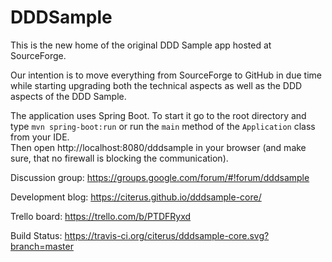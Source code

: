 # DDDSample
This is the new home of the original DDD Sample app hosted at SourceForge. 

Our intention is to move everything from SourceForge to GitHub in due time while starting upgrading both the technical aspects as well as the DDD aspects of the DDD Sample.

The application uses Spring Boot. To start it go to the root directory and type `mvn spring-boot:run` or run the `main` method of the `Application` class from your IDE.  
Then open http://localhost:8080/dddsample in your browser (and make sure, that no firewall is blocking the communication).

Discussion group: https://groups.google.com/forum/#!forum/dddsample

Development blog: https://citerus.github.io/dddsample-core/

Trello board: https://trello.com/b/PTDFRyxd

Build Status: https://travis-ci.org/citerus/dddsample-core.svg?branch=master
